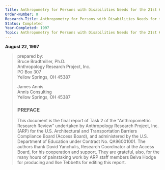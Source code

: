 ```yaml
---
Title: Anthropometry for Persons with Disabilities Needs for the 21st Century
Order-Number: 0
Research-Title: Anthropometry for Persons with Disabilities Needs for the 21st Century
Status: Completed
Year-Completed: 1997
Topic: Anthropometry for Persons with Disabilities Needs for the 21st Century
---
```


**August 22, 1997**

> prepared by:\
> Bruce Bradtmiller, Ph.D.\
> Anthropology Research Project, Inc.\
> PO Box 307\
> Yellow Springs, OH 45387
>
> James Annis\
> Annis Consulting\
> Yellow Springs, OH 45387
>
> ### PREFACE
>
> This document is the final report of Task 2 of the "Anthropometric Research Review" undertaken by Anthropology Research Project, Inc. (ARP) for the U.S. Architectural and Transportation Barriers Compliance Board (Access Board), and administered by the U.S. Department of Education under Contract No. QA96001001. The authors thank David Yanchulis, Research Coordinator at the Access Board, for his cooperation and support. They are grateful, also, for the many hours of painstaking work by ARP staff members Belva Hodge for producing and Ilse Tebbetts for editing this report.
